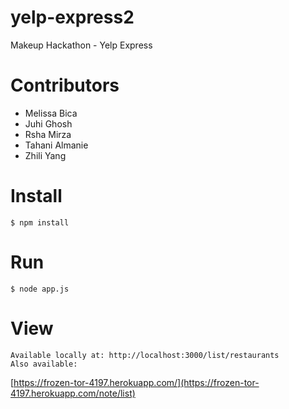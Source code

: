 # yelp-express2
Makeup Hackathon - Yelp Express

# Contributors
* Melissa Bica
* Juhi Ghosh
* Rsha Mirza
* Tahani Almanie
* Zhili Yang

# Install

    $ npm install

# Run

    $ node app.js

# View
    Available locally at: http://localhost:3000/list/restaurants
    Also available:

[https://frozen-tor-4197.herokuapp.com/](https://frozen-tor-4197.herokuapp.com/note/list)

